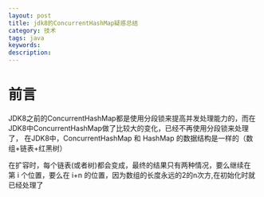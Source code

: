 ```yaml
---
layout: post
title: jdk8的ConcurrentHashMap疑惑总结
category: 技术
tags: java
keywords:
description:
---
```


# 前言

JDK8之前的ConcurrentHashMap都是使用分段锁来提高并发处理能力的，而在JDK8中ConcurrentHashMap做了比较大的变化，已经不再使用分段锁来处理了，
在JDK8中，ConcurrentHashMap 和 HashMap 的数据结构是一样的（数组+链表+红黑树）

在扩容时，每个链表(或者树)都会变成，最终的结果只有两种情况，要么继续在 第 i 个位置，要么在 i+n 的位置，因为数组的长度永远的2的n次方,在初始化时就已经处理了
